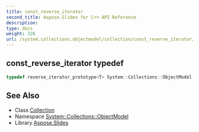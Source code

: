 ```yaml
---
title: const_reverse_iterator
second_title: Aspose.Slides for C++ API Reference
description: 
type: docs
weight: 326
url: /system.collections.objectmodel/collection/const_reverse_iterator/
---
```

## const_reverse_iterator typedef




```cpp
typedef reverse_iterator_prototype<T> System::Collections::ObjectModel::Collection< T >::const_reverse_iterator
```

## See Also

* Class [Collection](../)
* Namespace [System::Collections::ObjectModel](../../)
* Library [Aspose.Slides](../../../)